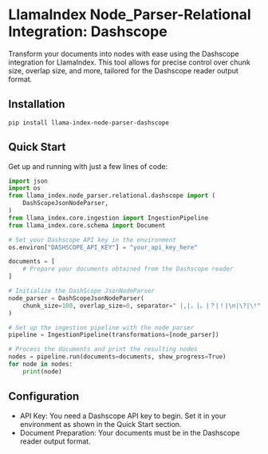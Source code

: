 # LlamaIndex Node_Parser-Relational Integration: Dashscope

Transform your documents into nodes with ease using the Dashscope integration for LlamaIndex. This tool allows for precise control over chunk size, overlap size, and more, tailored for the Dashscope reader output format.

## Installation

```shell
pip install llama-index-node-parser-dashscope
```

## Quick Start

Get up and running with just a few lines of code:

```python
import json
import os
from llama_index.node_parser.relational.dashscope import (
    DashScopeJsonNodeParser,
)
from llama_index.core.ingestion import IngestionPipeline
from llama_index.core.schema import Document

# Set your Dashscope API key in the environment
os.environ["DASHSCOPE_API_KEY"] = "your_api_key_here"

documents = [
    # Prepare your documents obtained from the Dashscope reader
]

# Initialize the DashScope JsonNodeParser
node_parser = DashScopeJsonNodeParser(
    chunk_size=100, overlap_size=0, separator=" |,|，|。|？|！|\n|\?|\!"
)

# Set up the ingestion pipeline with the node parser
pipeline = IngestionPipeline(transformations=[node_parser])

# Process the documents and print the resulting nodes
nodes = pipeline.run(documents=documents, show_progress=True)
for node in nodes:
    print(node)
```

## Configuration

- API Key: You need a Dashscope API key to begin. Set it in your environment as shown in the Quick Start section.
- Document Preparation: Your documents must be in the Dashscope reader output format.
